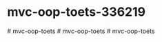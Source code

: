 # mvc-oop-toets-336219
#   m v c - o o p - t o e t s  
 #   m v c - o o p - t o e t s  
 #   m v c - o o p - t o e t s  
 